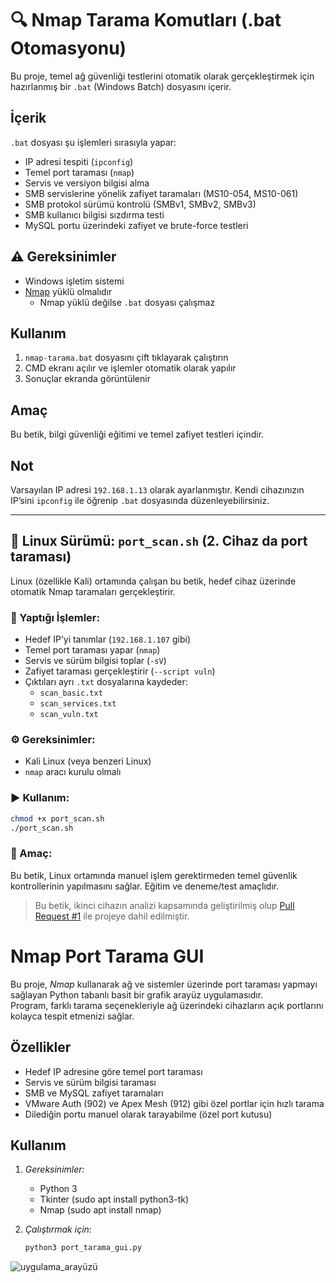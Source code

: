 # 🔍 Nmap Tarama Komutları (.bat Otomasyonu)

Bu proje, temel ağ güvenliği testlerini otomatik olarak gerçekleştirmek için hazırlanmış bir `.bat` (Windows Batch) dosyasını içerir.

## İçerik

`.bat` dosyası şu işlemleri sırasıyla yapar:

- IP adresi tespiti (`ipconfig`)
- Temel port taraması (`nmap`)
- Servis ve versiyon bilgisi alma
- SMB servislerine yönelik zafiyet taramaları (MS10-054, MS10-061)
- SMB protokol sürümü kontrolü (SMBv1, SMBv2, SMBv3)
- SMB kullanıcı bilgisi sızdırma testi
- MySQL portu üzerindeki zafiyet ve brute-force testleri

## ⚠️ Gereksinimler

- Windows işletim sistemi
- [Nmap](https://nmap.org/download.html) yüklü olmalıdır
  - Nmap yüklü değilse `.bat` dosyası çalışmaz

##  Kullanım

1. `nmap-tarama.bat` dosyasını çift tıklayarak çalıştırın
2. CMD ekranı açılır ve işlemler otomatik olarak yapılır
3. Sonuçlar ekranda görüntülenir

##  Amaç

Bu betik, bilgi güvenliği eğitimi ve temel zafiyet testleri içindir. 

## Not

Varsayılan IP adresi `192.168.1.13` olarak ayarlanmıştır. Kendi cihazınızın IP’sini `ipconfig` ile öğrenip `.bat` dosyasında düzenleyebilirsiniz.

---

## 🐧 Linux Sürümü: `port_scan.sh` (2. Cihaz da port taraması)

Linux (özellikle Kali) ortamında çalışan bu betik, hedef cihaz üzerinde otomatik Nmap taramaları gerçekleştirir.

### 📄 Yaptığı İşlemler:

- Hedef IP’yi tanımlar (`192.168.1.107` gibi)
- Temel port taraması yapar (`nmap`)
- Servis ve sürüm bilgisi toplar (`-sV`)
- Zafiyet taraması gerçekleştirir (`--script vuln`)
- Çıktıları ayrı `.txt` dosyalarına kaydeder:
  - `scan_basic.txt`
  - `scan_services.txt`
  - `scan_vuln.txt`

### ⚙️ Gereksinimler:

- Kali Linux (veya benzeri Linux)
- `nmap` aracı kurulu olmalı

### ▶️ Kullanım:

```bash
chmod +x port_scan.sh
./port_scan.sh
```

### 🎯 Amaç:

Bu betik, Linux ortamında manuel işlem gerektirmeden temel güvenlik kontrollerinin yapılmasını sağlar. Eğitim ve deneme/test amaçlıdır.

> Bu betik, ikinci cihazın analizi kapsamında geliştirilmiş olup [Pull Request #1](https://github.com/gismo-o/nmap-dokumani/pull/1) ile projeye dahil edilmiştir.


# Nmap Port Tarama GUI

Bu proje, *Nmap* kullanarak ağ ve sistemler üzerinde port taraması yapmayı sağlayan Python tabanlı basit bir grafik arayüz uygulamasıdır.  
Program, farklı tarama seçenekleriyle ağ üzerindeki cihazların açık portlarını kolayca tespit etmenizi sağlar.

## Özellikler

- Hedef IP adresine göre temel port taraması
- Servis ve sürüm bilgisi taraması
- SMB ve MySQL zafiyet taramaları
- VMware Auth (902) ve Apex Mesh (912) gibi özel portlar için hızlı tarama
- Dilediğin portu manuel olarak tarayabilme (özel port kutusu)

## Kullanım

1. *Gereksinimler:*
   - Python 3
   - Tkinter (sudo apt install python3-tk)
   - Nmap (sudo apt install nmap)

2. *Çalıştırmak için:*
   ```sh
   python3 port_tarama_gui.py


![uygulama_arayüzü](https://github.com/user-attachments/assets/b7e0f506-b145-4d08-8ee6-391611e00332)
